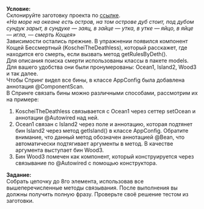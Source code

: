 <p><b>Условие:</b><br/> Склонируйте заготовку проекта по <a href="https://github.com/VanderDT/Task-4" class="external-link" rel="nofollow noreferrer">ссылке</a>.<br/> <em>«На море на океане есть остров, на том острове дуб стоит, под дубом сундук зарыт, в сундуке — заяц, в зайце — утка, в утке — яйцо, в яйце — игла, — смерть Кощея»</em><br/> Зависимости остались прежние. В упражнении появился компонент Кощей Бессмертный (KoscheiTheDeathless), который расскажет, где находится его смерть, если вызвать метод getRulesByDeth().<br/> Для описания поиска смерти использованы классы в пакете models. Для вашего удобства они были пронумерованы: Ocean1, Island2, Wood3 и так далее.<br/> Чтобы Спринг видел все бины, в классе AppConfig была добавлена аннотация @ComponentScan.<br/> В Спринге связать бины можно различными способами, рассмотрим их на примере:</p> <ol> <li>KoscheiTheDeathless связывается с Ocean1 через сеттер setOcean и аннотации @Autowired над ней.</li> <li>Ocean1 связан с Island2 через поле и аннотацию, которая подтянет бин Island2 через метод getIsland() в классе AppConfig. Обратите внимание, что данный метод обозначен аннотацией @Bean, что автоматически подтягивает аргументы в метод. В качестве аргумента выступает бин Wood3.</li> <li>Бин Wood3 помечен как компонент, который конструируется через связывание по @Autowired с помощью конструктора.</li> </ol> <p><b>Задание:</b><br/> Собрать цепочку до 8го элемента, использовав все вышеперечисленные методы связывания. После выполнения вы должны получить полную фразу. Проверьте своё решение тестом из заготовки.</p>